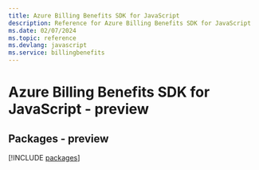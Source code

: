 ```yaml
---
title: Azure Billing Benefits SDK for JavaScript
description: Reference for Azure Billing Benefits SDK for JavaScript
ms.date: 02/07/2024
ms.topic: reference
ms.devlang: javascript
ms.service: billingbenefits
---
```

# Azure Billing Benefits SDK for JavaScript - preview
## Packages - preview
[!INCLUDE [packages](billing-benefits-index.md)]